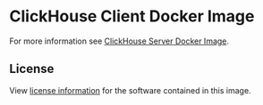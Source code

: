 # ClickHouse Client Docker Image

For more information see [ClickHouse Server Docker Image](https://hub.docker.com/r/clickhouse/clickhouse-server/).

## License

View [license information](https://github.com/ClickHouse/ClickHouse/blob/master/LICENSE) for the software contained in this image.
